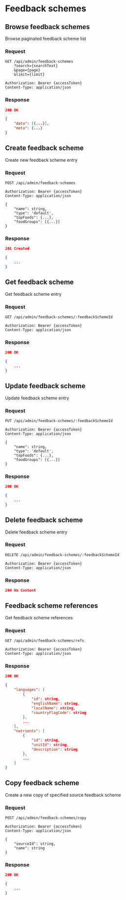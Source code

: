 # Feedback schemes

## Browse feedback schemes

Browse paginated feedback scheme list

### Request

```http
GET /api/admin/feedback-schemes
    ?search={searchText}
    &page={page}
    &limit={limit}

Authorization: Bearer {accessToken}
Content-Type: application/json
```

### Response

```json
200 OK

{
    "data": [{...}],
    "meta": {...}
}
```

## Create feedback scheme

Create new feedback scheme entry

### Request

```http
POST /api/admin/feedback-schemes

Authorization: Bearer {accessToken}
Content-Type: application/json

{
    "name": string,
    "type": 'default',
    "topFoods": {...},
    "foodGroups": [{...}]
}
```

### Response

```json
201 Created

{
    ...
}
```

## Get feedback scheme

Get feedback scheme entry

### Request

```http
GET /api/admin/feedback-schemes/:feedbackSchemeId

Authorization: Bearer {accessToken}
Content-Type: application/json
```

### Response

```json
200 OK

{
    ...
}
```

## Update feedback scheme

Update feedback scheme entry

### Request

```http
PUT /api/admin/feedback-schemes/:feedbackSchemeId

Authorization: Bearer {accessToken}
Content-Type: application/json

{
    "name": string,
    "type": 'default',
    "topFoods": {...},
    "foodGroups": [{...}]
}
```

### Response

```json
200 OK

{
    ...
}
```

## Delete feedback scheme

Delete feedback scheme entry

### Request

```http
DELETE /api/admin/feedback-schemes/:feedbackSchemeId

Authorization: Bearer {accessToken}
Content-Type: application/json
```

### Response

```json
204 No Content
```

## Feedback scheme references

Get feedback scheme references

### Request

```http
GET /api/admin/feedback-schemes/refs

Authorization: Bearer {accessToken}
Content-Type: application/json
```

### Response

```json
200 OK

{
    "languages": [
        {
            "id": string,
            "englishName": string,
            "localName": string,
            "countryFlagCode": string
        },
        ...
    ],
    "nutrients": [
        {
            "id": string,
            "unitId": string,
            "description": string
        },
        ...
    ]
}
```

## Copy feedback scheme

Create a new copy of specified source feedback scheme

### Request

```http
POST /api/admin/feedback-schemes/copy

Authorization: Bearer {accessToken}
Content-Type: application/json

{
    "sourceId": string,
    "name": string
}
```

### Response

```json
200 OK

{
    ...
}
```
